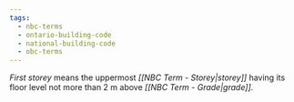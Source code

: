 ```yaml
---
tags:
  - nbc-terms
  - ontario-building-code
  - national-building-code
  - obc-terms
---
```

*First storey* means the uppermost *[[NBC Term - Storey|storey]]* having its floor level not more than $2\ \mathrm{m}$ above *[[NBC Term - Grade|grade]]*.